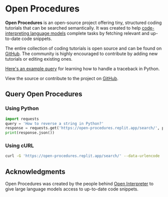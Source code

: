 # Open Procedures

**Open Procedures** is an open-source project offering tiny, structured coding tutorials that can be searched semantically. It was created to help [code-interpreting language models](http://openinterpreter.com/) complete tasks by fetching relevant and up-to-date code snippets.

The entire collection of coding tutorials is open source and can be found on [GitHub](https://github.com/KillianLucas/open-procedures/tree/main/procedures). The community is highly encouraged to contribute by adding new tutorials or editing existing ones.

[Here's an example query](https://open-procedures.replit.app/search/?query=traceback) for learning how to handle a traceback in Python.

View the source or contribute to the project on [GitHub](https://github.com/KillianLucas/open-procedures).

## Query Open Procedures

### Using Python

```python
import requests
query = 'How to reverse a string in Python?'
response = requests.get('https://open-procedures.replit.app/search/', params={'query': query})
print(response.json())
```

### Using cURL

```bash
curl -G 'https://open-procedures.replit.app/search/' --data-urlencode 'query=How to reverse a string in Python?'
```

## Acknowledgments

Open Procedures was created by the people behind [Open Interpreter](http://openinterpreter.com/) to give large language models access to up-to-date code snippets.